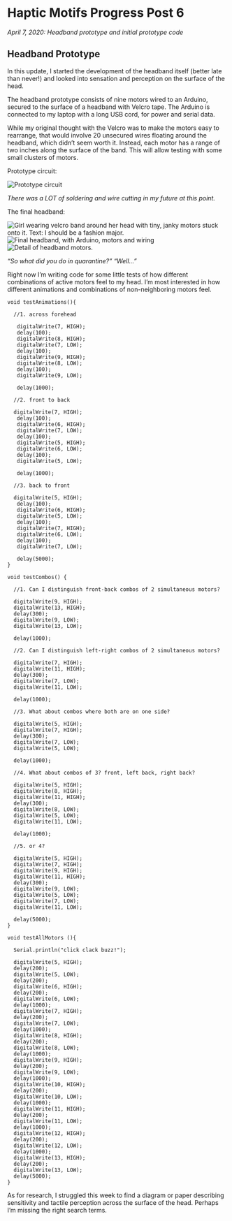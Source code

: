 # Haptic Motifs Progress Post 6

*April 7, 2020: Headband prototype and initial prototype code*

## Headband Prototype
In this update, I started the development of the headband itself (better late than never!) and looked into sensation and perception on the surface of the head.

The headband prototype consists of nine motors wired to an Arduino, secured to the surface of a headband with Velcro tape. The Arduino is connected to my laptop with a long USB cord, for power and serial data.

While my original thought with the Velcro was to make the motors easy to rearrange, that would involve 20 unsecured wires floating around the headband, which didn’t seem worth it. Instead, each motor has a range of two inches along the surface of the band. This will allow testing with some small clusters of motors.

Prototype circuit:

![Prototype circuit](./IMG_9363.jpg)

*There was a LOT of soldering and wire cutting in my future at this point.*

The final headband:

![Girl wearing velcro band around her head with tiny, janky motors stuck onto it. Text: I should be a fashion major.](./IMG_9369.JPG)
![Final headband, with Arduino, motors and wiring](./IMG_9371.jpg)
![Detail of headband motors.](./IMG_9375.jpg)

*“So what did you do in quarantine?” “Well…”*

Right now I’m writing code for some little tests of how different combinations of active motors feel to my head. I’m most interested in how different animations and combinations of non-neighboring motors feel.

```
void testAnimations(){

  //1. across forehead

   digitalWrite(7, HIGH);
   delay(100);
   digitalWrite(8, HIGH);
   digitalWrite(7, LOW);
   delay(100);
   digitalWrite(9, HIGH);
   digitalWrite(8, LOW);
   delay(100);
   digitalWrite(9, LOW);

   delay(1000);

  //2. front to back

  digitalWrite(7, HIGH);
   delay(100);
   digitalWrite(6, HIGH);
   digitalWrite(7, LOW);
   delay(100);
   digitalWrite(5, HIGH);
   digitalWrite(6, LOW);
   delay(100);
   digitalWrite(5, LOW);

   delay(1000);

  //3. back to front

  digitalWrite(5, HIGH);
   delay(100);
   digitalWrite(6, HIGH);
   digitalWrite(5, LOW);
   delay(100);
   digitalWrite(7, HIGH);
   digitalWrite(6, LOW);
   delay(100);
   digitalWrite(7, LOW);

   delay(5000);
}

void testCombos() {

  //1. Can I distinguish front-back combos of 2 simultaneous motors?

  digitalWrite(9, HIGH);
  digitalWrite(13, HIGH);
  delay(300);
  digitalWrite(9, LOW);
  digitalWrite(13, LOW);

  delay(1000);
  
  //2. Can I distinguish left-right combos of 2 simultaneous motors?

  digitalWrite(7, HIGH);
  digitalWrite(11, HIGH);
  delay(300);
  digitalWrite(7, LOW);
  digitalWrite(11, LOW);

  delay(1000);

  //3. What about combos where both are on one side?

  digitalWrite(5, HIGH);
  digitalWrite(7, HIGH);
  delay(300);
  digitalWrite(7, LOW);
  digitalWrite(5, LOW);

  delay(1000);

  //4. What about combos of 3? front, left back, right back?

  digitalWrite(5, HIGH);
  digitalWrite(8, HIGH);
  digitalWrite(11, HIGH);
  delay(300);
  digitalWrite(8, LOW);
  digitalWrite(5, LOW);
  digitalWrite(11, LOW);

  delay(1000);

  //5. or 4?

  digitalWrite(5, HIGH);
  digitalWrite(7, HIGH);
  digitalWrite(9, HIGH);
  digitalWrite(11, HIGH);
  delay(300);
  digitalWrite(9, LOW);
  digitalWrite(5, LOW);
  digitalWrite(7, LOW);
  digitalWrite(11, LOW);

  delay(5000);
}

void testAllMotors (){

  Serial.println("click clack buzz!");

  digitalWrite(5, HIGH);
  delay(200);
  digitalWrite(5, LOW);
  delay(200);
  digitalWrite(6, HIGH);
  delay(200);
  digitalWrite(6, LOW);
  delay(1000);
  digitalWrite(7, HIGH);
  delay(200);
  digitalWrite(7, LOW);
  delay(1000);
  digitalWrite(8, HIGH);
  delay(200);
  digitalWrite(8, LOW);
  delay(1000);
  digitalWrite(9, HIGH);
  delay(200);
  digitalWrite(9, LOW);
  delay(1000);
  digitalWrite(10, HIGH);
  delay(200);
  digitalWrite(10, LOW);
  delay(1000);
  digitalWrite(11, HIGH);
  delay(200);
  digitalWrite(11, LOW);
  delay(1000);
  digitalWrite(12, HIGH);
  delay(200);
  digitalWrite(12, LOW);
  delay(1000);
  digitalWrite(13, HIGH);
  delay(200);
  digitalWrite(13, LOW);
  delay(5000);
}
```

As for research, I struggled this week to find a diagram or paper describing sensitivity and tactile perception across the surface of the head. Perhaps I’m missing the right search terms.

